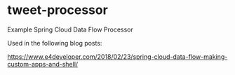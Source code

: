 # tweet-processor
Example Spring Cloud Data Flow Processor

Used in the following blog posts:

https://www.e4developer.com/2018/02/23/spring-cloud-data-flow-making-custom-apps-and-shell/
